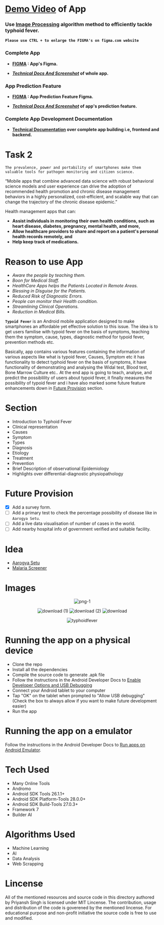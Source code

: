 # **[Demo Video](https://www.loom.com/share/f3da00da698e42b488c4c6fd1b2f6408)** of App

### Use **[Image Processing](https://docs.google.com/document/d/1enL3Qyc8PkZc5o57Gb8c5XzjiLUVCGPxTA_bH_N7Fxs/edit?usp=sharing)** algorithm method to efficiently tackle typhoid fever.

**`Please use CTRL + to enlarge the FIGMA's on figma.com website`**

### Complete App
- **[FIGMA](https://www.figma.com/file/OmiDLNA8nqsAzeJtrw15mU/Priyansh-Singh-Typoid-Fever?node-id=0%3A1) : App's Figma.**<br/>

- ***[Technical Docs And Screenshot](https://docs.google.com/document/d/1Lf84SVycahVKrOVtYRzmsEAmLgT2sK8yNhAP6Wfh6m4/edit?usp=sharing)* of whole app.**


### App Prediction Feature
- **[FIGMA](https://www.figma.com/file/9aZzvnHegYajVwN8r3KxAK/Typhoid-Fever-Prediction?node-id=0%3A1) : App Prediction Feature Figma.**<br/>

- ***[Technical Docs And Screenshot](https://docs.google.com/document/d/1dJfqPvf0Vm4xr14QiVF-CQ-DQST4SKTbIvMQ53wN6nw/edit?usp=sharing)* of app's prediction feature.**


### Complete App Development Documentation
- **[Technical Documentation](https://docs.google.com/document/d/1pjb2QiqUWI4pi82_QNUR0iR-bpUoeXHQHzLhDHVscsg/edit?usp=sharing) over complete app building i.e, frontend and backend.**


# Task 2

```
The prevalence, power and portability of smartphones make them valuable tools for pathogen monitoring and citizen science.
```

“Mobile apps that combine advanced data science with robust behavioral science models and user experience can drive the adoption of recommended health promotion and chronic disease management behaviors in a highly personalized, cost-efficient, and scalable way that can change the trajectory of the chronic disease epidemic.”

Health management apps that can: 
* **Assist individuals in monitoring their own health conditions, such as heart disease, diabetes, pregnancy, mental health, and more,**
* **Allow healthcare providers to share and report on a patient's personal health records remotely, and**
* **Help keep track of medications.**

# Reason to use App

- *Aware the people by teaching them.*
- *Boon for Medical Staff.*
- *HealthCare Apps helps the Patients Located in Remote Areas.*
- *Blessing in Disguise for the Patients.*
- *Reduced Risk of Diagnostic Errors.*
- *People can monitor their Health condition.*
- *Streamlining Clinical Operations.*
- *Reduction in Medical Bills.*

**`Typoid Fever`** is an Android mobile application designed to make smartphones an affordable yet effective solution to this issue. The idea is to get users familise with typoid fever on the basis of symptoms, teaching them the symptom, cause, types, diagnostic method for typoid fever, prevention methods etc.

Basically, app contains various features containing the information of various aspects like what is typoid fever, Causes, Symptom etc it has functionality to detect typhoid fever on the basis of symptoms, it have functionality of demonstrating and analysing the Widal test, Blood test, Bone Marrow Culture etc.. At the end app is going to teach, analyse, and predict the possiblility of users about typoid fever, it finally measures the possibility of typoid fever and i have also marked some future feature enhancements down in [Future Provision](/May-August-Contributions/Priyansh_Singh/Task2/README.md#future-provision) section. 

# Section

- Introduction to Typhoid Fever
- Clinical representation
- Causes
- Symptom
- Types
- Diagnosis
- Etiology
- Treatment
- Prevention
- Brief Description of  observational Epidemiology
- Highlights over differential-diagnostic physiopathology

# Future Provision

- [x] Add a survey form.
- [ ] Add a primary test to check the percentage possibility of disease like in `Aarogya Setu`.
- [ ] Add a live data visualisation of number of cases in the world.
- [ ] Add nearby hospital info of government verified and suitable facility.

# Idea

- [Aarogya Setu](https://www.aarogyasetu.gov.in)
- [Malaria Screener](https://github.com/nlm-malaria/MalariaScreener)

# Images

<div align="center">
  
![png-1](https://user-images.githubusercontent.com/63330165/162993106-8e369d21-080d-48d6-87d3-30c253fe20d7.jpg)

![download (1)](https://user-images.githubusercontent.com/63330165/162993130-8e6f0408-b77c-4ac4-9090-b371da6c8ba7.jpg) ![download (2)](https://user-images.githubusercontent.com/63330165/162993152-876d57c2-41bd-4f6a-ae96-5bf3b1b0eb47.jpg) ![download](https://user-images.githubusercontent.com/63330165/162993178-2edc1c04-d124-46bf-ad4b-82bb84fd3af2.jpg)

![typhoidfever](https://user-images.githubusercontent.com/63330165/162993292-6be76d50-bdb7-42a6-9fa3-2cd2ed96e6c2.png)
</div>



# Running the app on a physical device

- Clone the repo
- Install all the dependencies
- Compile the source code to generate .apk file
- Follow the instructions in the Android Developer Docs to [Enable Developer Options and USB Debugging](https://developer.android.com/studio/debug/dev-options.html)
- Connect your Android tablet to your computer
- Tap "OK" on the tablet when prompted to "Allow USB debugging" (Check the box to always allow if you want to make future development easier)
- Run the app

# Running the app on a emulator

Follow the instructions in the Android Developer Docs to [Run apps on Android Emulator](https://developer.android.com/studio/run/emulator/?gclid=CjwKCAjwwMn1BRAUEiwAZ_jnEouUFSTsFQaCMKyKCBUu4nbTYeagGnU8L1tVJrWe1k9ojV3rVDYbHxoCmy8QAvD_BwE&gclsrc=aw.ds).

# Tech Used

- Many Online Tools
- Andromo
- Android SDK Tools 26.1.1+
- Android SDK Platform-Tools 28.0.0+
- Android SDK Build-Tools 27.0.3+
- Framework 7
- Builder AI

# Algorithms Used
- Machine Learning
- AI
- Data Analysis
- Web Scrapping

# Lincense
All of the mentioned resources and source code in this directory authored by Priyansh Singh is licensed under MIT Lincense. The contribution, usage and distribution of the code is goverened by the mentioned lincense. For educational purpose and non-profit initiative the source code is free to use and modified.

